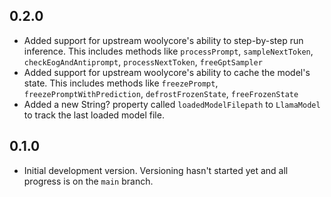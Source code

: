 ## 0.2.0

- Added support for upstream woolycore's ability to step-by-step run inference. This includes methods like
    `processPrompt`, `sampleNextToken`, `checkEogAndAntiprompt`, `processNextToken`, `freeGptSampler`
- Added support for upstream woolycore's ability to cache the model's state. This includes methods like
    `freezePrompt`, `freezePromptWithPrediction`, `defrostFrozenState`, `freeFrozenState`
- Added a new String? property called `loadedModelFilepath` to `LlamaModel` to track the last loaded model file.

## 0.1.0

- Initial development version. Versioning hasn't started yet and all progress is on the `main` branch.
